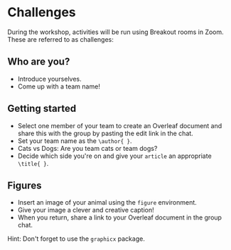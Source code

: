 # Challenges

During the workshop, activities will be run using Breakout rooms in Zoom. These are referred to as challenges:

## Who are you?

* Introduce yourselves.
* Come up with a team name!

##  Getting started

* Select one member of your team to create an Overleaf document and share this with the group by pasting the edit link in the chat.
* Set your team name as the `\author{ }`.
* Cats vs Dogs: Are you team cats or team dogs?
* Decide which side you're on and give your `article` an appropriate `\title{ }`.

##  Figures

* Insert an image of your animal using the `figure` environment.
* Give your image a clever and creative caption!
* When you return, share a link to your Overleaf document in the group chat.

Hint: Don't forget to use the `graphicx` package.

